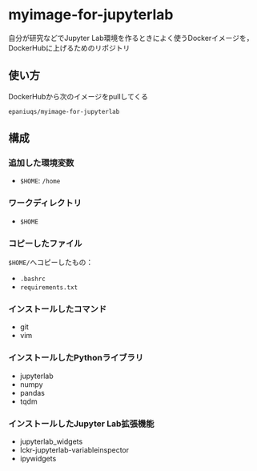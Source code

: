 # myimage-for-jupyterlab
自分が研究などでJupyter Lab環境を作るときによく使うDockerイメージを，DockerHubに上げるためのリポジトリ

## 使い方

DockerHubから次のイメージをpullしてくる
```
epaniuqs/myimage-for-jupyterlab
```

## 構成

### 追加した環境変数
- `$HOME`: `/home`

### ワークディレクトリ
- `$HOME`

### コピーしたファイル

`$HOME/`へコピーしたもの：
- `.bashrc`
- `requirements.txt`

### インストールしたコマンド
- git
- vim

### インストールしたPythonライブラリ
- jupyterlab
- numpy
- pandas
- tqdm

### インストールしたJupyter Lab拡張機能
- jupyterlab_widgets
- lckr-jupyterlab-variableinspector
- ipywidgets
